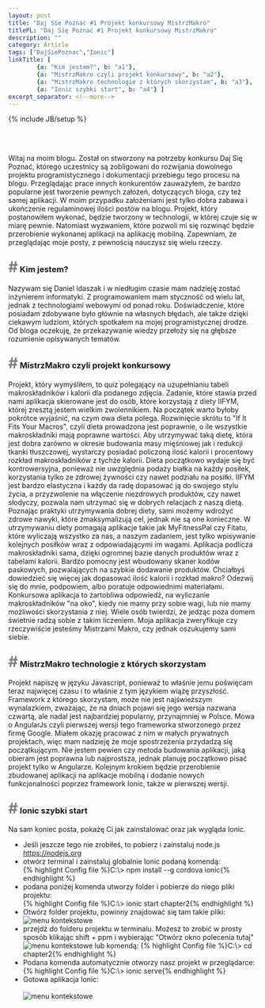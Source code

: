 ```yaml
---
layout: post
title: "Daj Sie Poznac #1 Projekt konkursowy MistrzMakro"
titlePL: "Daj Się Poznać #1 Projekt konkursowy MistrzMakro"
description: ""
category: Article
tags: ["DajSiePoznac","Ionic"]
linkTitle: [ 
		{a: "Kim jestem?", b: "a1"},
		{a: "MistrzMakro czyli projekt konkursowy", b: "a2"},
		{a: "MistrzMakro technologie z których skorzystam", b: "a3"},
		{a: "Ionic szybki start", b: "a4"} ]
excerpt_separator: <!--more-->
---
```

{% include JB/setup %}
<center>	
	<img src="{{ site.baseurl }}/assets/img/DSP.png" alt="" style="display: inline-block; padding-right: 20px;">
	<img src="{{ site.baseurl }}/assets/img/ionic.jpg" alt="" style="display: inline-block;">
	<img src="{{ site.baseurl }}/assets/img/angular.png" alt="" style="display: inline-block; padding-left: 20px;">
</center><br>
<p>Witaj na moim blogu. Został on stworzony na potrzeby konkursu Daj Się Poznać, którego uczestnicy są zobligowani do rozwijania dowolnego projektu programistycznego i dokumentacji przebiegu tego procesu na blogu. Przeglądając prace innych konkurentów zauważyłem, że bardzo popularne jest tworzenie pewnych założeń, dotyczących bloga, czy też samej aplikacji. W moim przypadku założeniami jest tylko dobra zabawa i ukończenie regulaminowej ilości postów na blogu. Projekt, który postanowiłem wykonać, będzie tworzony w technologii, w której czuje się w miarę pewnie. Natomiast wyzwaniem, które pozwoli mi się rozwinąć będzie przerobienie wykonanej aplikacji na aplikację mobilną. Zapewniam, że przeglądając moje posty, z pewnością nauczysz się wielu rzeczy.</p> <!--more-->
<h3 id="a1"><span style="color:gray; font-size: 30px;">#</span> Kim jestem?</h3>
<p>Nazywam się Daniel Idaszak i w niedługim czasie mam nadzieję zostać inżynierem informatyki. Z programowaniem mam styczność od wielu lat, jednak z technologiami webowymi od ponad roku. Doświadczenie, które posiadam zdobywane było głównie na własnych błędach, ale także dzięki ciekawym ludziom, których spotkałem na mojej programistycznej drodze. Od bloga oczekuję, że przekazywanie wiedzy przełoży się na głębsze rozumienie opisywanych tematów.</p>
<h3 id="a2"><span style="color:gray; font-size: 30px;">#</span> MistrzMakro czyli projekt konkursowy</h3>
<p>Projekt, który wymyśliłem, to quiz polegający na uzupełnianiu tabeli makroskładników i kalorii dla podanego zdjęcia. Zadanie, które stawia przed nami aplikacja skierowane jest do osób, które korzystają z diety IIFYM, której zresztą jestem wielkim zwolennikiem. Na początek warto byłoby pokrótce wyjaśnić, na czym owa dieta polega. Rozwinięcie skrótu to "If It Fits Your Macros", czyli dieta prowadzona jest poprawnie, o ile wszystkie makroskładniki mają poprawne wartości. Aby utrzymywać taką dietę, która jest dobra zarówno w okresie budowania masy mięśniowej jak i redukcji tkanki tłuszczowej, wystarczy posiadać policzoną ilość kalorii i procentowy rozkład makroskładników z tychże kalorii. Dieta początkowo wydaje się być kontrowersyjna, ponieważ nie uwzględnia podaży białka na każdy posiłek, korzystania tylko ze zdrowej żywności czy nawet podziału na posiłki. IIFYM jest bardzo elastyczna i każdy da radę dopasować ją do swojego stylu życia, a przyzwolenie na włączenie niezdrowych produktów, czy nawet słodyczy, pozwala nam utrzymać się w dobrych relacjach z naszą dietą. Poznając praktyki utrzymywania dobrej diety, sami możemy wdrożyć zdrowe nawyki, które zmaksymalizują cel, jednak nie są one konieczne. W utrzymywaniu diety pomagają aplikacje takie jak MyFitnessPal czy Fitatu, które wyliczają wszystko za nas, a naszym zadaniem, jest tylko wpisywanie kolejnych posiłków wraz z odpowiadającymi im wagami. Aplikacja podlicza makroskładniki sama, dzięki ogromnej bazie danych produktów wraz z tabelami kalorii. Bardzo pomocny jest wbudowany skaner kodów paskowych, pozwalających na szybkie dodawanie produktów. Chciałbyś dowiedzieć się więcej jak dopasować ilość kalorii i rozkład makro? Odezwij się do mnie, podpowiem, albo poratuje odpowiednimi materiałami. Konkursowa aplikacja to żartobliwa odpowiedź, na wyliczanie makroskładników "na oko", kiedy nie mamy przy sobie wagi, lub nie mamy możliwości skorzystania z niej. Wiele osób twierdzi, że jedząc poza domem świetnie radzą sobie z takim liczeniem. Moja aplikacja zweryfikuje czy rzeczywiście jesteśmy Mistrzami Makro, czy jednak oszukujemy sami siebie.</p>
<h3 id="a3"><span style="color:gray; font-size: 30px;">#</span> MistrzMakro technologie z których skorzystam</h3>
<p>Projekt napiszę w języku Javascript, ponieważ to właśnie jemu poświęcam teraz najwięcej czasu i to właśnie z tym językiem wiążę przyszłość. Framework z którego skorzystam, może nie jest najświeższym wynalazkiem, zważając, że na dniach pojawi się jego wersja nazwana czwartą, ale nadal jest najbardziej popularny, przynajmniej w Polsce. Mowa o AngularJs czyli pierwszej wersji tego frameworka stworzonego przez firmę Google. Miałem okazję pracować z nim w małych prywatnych projektach, więc mam nadzieję że moje spostrzeżenia przydadzą się początkującym. Nie jestem pewien czy metoda budowania aplikacji, jaką obieram jest poprawna lub najprostsza, jednak planuję początkowo pisać projekt tylko w Angularze. Kolejnym krokiem będzie przerobienie zbudowanej aplikacji na aplikacje mobilną i dodanie nowych funkcjonalności poprzez framework Ionic, także w pierwszej wersji.</p>
<h3 id="a4"><span style="color:gray; font-size: 30px;">#</span> Ionic szybki start</h3>
<p>Na sam koniec posta, pokażę Ci jak zainstalować oraz jak wygląda Ionic.</p>
<ul style="padding-left: 30px;">
	<li>Jeśli jeszcze tego nie zrobiłeś, to pobierz i zainstaluj node.js <a href="https://nodejs.org">https://nodejs.org</a></li>
	<li>otwórz terminal i zainstaluj globalnie Ionic podaną komendą: </li>
	{% highlight Config file %}C:\> npm install --g cordova ionic{% endhighlight %}
	<li>podana poniżej komenda utworzy folder i pobierze do niego pliki projektu: </li>
	{% highlight Config file %}C:\> ionic start chapter2{% endhighlight %}
	<li>Otwórz folder projektu, powinny znajdować się tam takie pliki:</li>
	<img src="{{ site.baseurl }}/assets/img/DSP1_2.png" alt="menu kontekstowe"><br>
	<li>przejdź do folderu projektu w terminalu. Możesz to zrobić w prosty sposób klikając shift + ppm i wybierając "Otwórz okno polecenia tutaj"</li>
	<img src="{{ site.baseurl }}/assets/img/DSP1_1.png" alt="menu kontekstowe">
	lub komendą:
	{% highlight Config file %}C:\> cd chapter2{% endhighlight %}
	<li>Podana komenda automatycznie otworzy nasz projekt w przeglądarce:</li>
	{% highlight Config file %}C:\> ionic serve{% endhighlight %}
	<li>Gotowa aplikacja Ionic:</li><br>
	<img src="{{ site.baseurl }}/assets/img/DSP1_3.png" alt="menu kontekstowe">
</ul>
